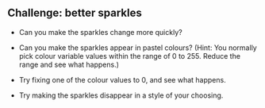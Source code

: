 ## Challenge: better sparkles

+ Can you make the sparkles change more quickly?

+ Can you make the sparkles appear in pastel colours? (Hint: You normally pick colour variable values within the range of 0 to 255. Reduce the range and see what happens.)

- Try fixing one of the colour values to 0, and see what happens.

- Try making the sparkles disappear in a style of your choosing.
